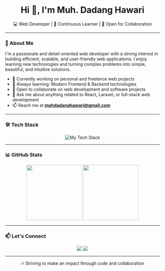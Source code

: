 
<h1 align="center">Hi 👋, I'm Muh. Dadang Hawari</h1>
<p align="center">💻 Web Developer | 🧠 Continuous Learner | 🤝 Open for Collaboration</p>

---

### 🚀 About Me

I'm a passionate and detail-oriented web developer with a strong interest in building efficient, scalable, and user-friendly web applications. I enjoy learning new technologies and turning complex problems into simple, beautiful, and intuitive solutions.

- 🔭 Currently working on personal and freelance web projects
- 🌱 Always learning: Modern Frontend & Backend technologies
- 👯 Open to collaborate on web development and software projects
- 💬 Ask me about anything related to React, Laravel, or full-stack web development
- 📫 Reach me at **mohdadanghawari@gmail.com**

---

### 🛠️ Tech Stack

<p align="center">
  <img src="https://skillicons.dev/icons?i=js,laravel,react,redux,vite,html,css,java,php,mysql,tailwind,bootstrap,jquery,python,cpp,firebase,androidstudio,netlify,vercel&perline=10" alt="My Tech Stack" />
</p>

---

### 📊 GitHub Stats

<p align="center">
  <img src="https://github-readme-stats-eight-theta.vercel.app/api?username=dadang-hawari&show_icons=true&theme=algolia&include_all_commits=true&count_private=true" height="180em" />
  <img src="https://github-readme-stats-eight-theta.vercel.app/api/top-langs/?username=dadang-hawari&layout=compact&langs_count=8&theme=algolia" height="180em" />
</p>

---

### 📫 Let's Connect

<p align="center">
  <a href="mailto:mohdadanghawari@gmail.com"><img src="https://img.shields.io/badge/Email-%23EA4335.svg?&style=for-the-badge&logo=gmail&logoColor=white"/></a>
<!--   <a href="https://www.linkedin.com/in/your-linkedin/" target="_blank"><img src="https://img.shields.io/badge/LinkedIn-%230077B5.svg?&style=for-the-badge&logo=linkedin&logoColor=white"/></a> -->
  <a href="https://github.com/dadang-hawari" target="_blank"><img src="https://img.shields.io/badge/GitHub-%2312100E.svg?&style=for-the-badge&logo=github&logoColor=white"/></a>
</p>

---

<p align="center">🔥 Striving to make an impact through code and collaboration</p>


